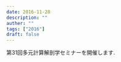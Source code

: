 ```yaml
---
date: 2016-11-28
description: ""
auther: ""
tags: ["2016"]
draft: false
---
```

第31回多元計算解剖学セミナーを開催します.
